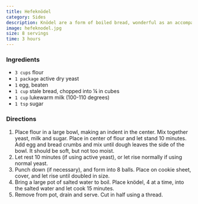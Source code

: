 ```yaml
---
title: Hefeknödel
category: Sides
description: Knödel are a form of boiled bread, wonderful as an accompaniment to a dish of chicken or beef with a creamy sauce. They are quite possibly one of the things Ingo likes to eat most in this world. You'll want to start these approximately 3 hours before serving, or about the same time you start your other main course dishes if making on of the chicken or beef in sauce recipes found elsewhere on Table M.
image: hefeknodel.jpg
size: 8 servings
time: 3 hours
---
```


### Ingredients

* `3 cups` flour
* `1 package` active dry yeast
* `1` egg, beaten
* `1 cup` stale bread, chopped into ¼ in cubes
* `1 cup` lukewarm milk (100-110 degrees)
* `1 tsp` sugar

### Directions

1. Place flour in a large bowl, making an indent in the center. Mix together yeast, milk and sugar. Place in center of flour and let stand 10 minutes. Add egg and bread crumbs and mix until dough leaves the side of the bowl. It should be soft, but not too moist.
2. Let rest 10 minutes (if using active yeast), or let rise normally if using normal yeast.
3. Punch down (if necessary), and form into 8 balls. Place on cookie sheet, cover, and let rise until doubled in size.
4. Bring a large pot of salted water to boil. Place knödel, 4 at a time, into the salted water and let cook 15 minutes.
5. Remove from pot, drain and serve. Cut in half using a thread.